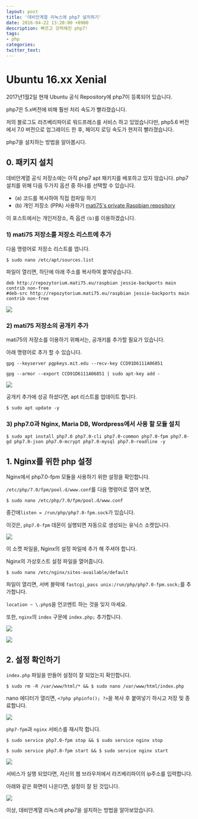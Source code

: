 ```yaml
---
layout: post
title: '데비안계열 리눅스에 php7 설치하기'
date: 2016-04-22 13:20:00 +0900
description: 빠르고 강력해진 php7!   
tags:
- php
categories:
twitter_text:
---
```


# Ubuntu 16.xx Xenial
2017년1월2일 현재 Ubuntu 공식 Repository에 php7이 등록되어 있습니다.

php7은 5.x버전에 비해 훨씬 처리 속도가 빨라졌습니다.

저의 블로그도 라즈베리파이로 워드프레스를 서비스 하고 있었습니다만, php5.6 버전에서 7.0 버전으로 업그레이드 한 후, 페이지 로딩 속도가 현저히 빨라졌습니다.

php7을 설치하는 방법을 알아봅시다.

## 0. 패키지 설치

데비안계열 공식 저장소에는 아직 php7 apt 패키지를 배포하고 있지 않습니다. php7 설치를 위해 다음 두가지 옵션 중 하나를 선택할 수 있습니다.

* (a) 코드를 복사하여 직접 컴파일 하기
* (b) 개인 저장소 (PPA) 사용하기 <a href="http://repozytorium.mati75.eu/" target="_blank">mati75's private Raspbian repository</a>

이 포스트에서는 개인저장소, 즉 옵션 `(b)`를 이용하겠습니다.

### 1) mati75 저장소를 저장소 리스트에 추가

다음 명령어로 저장소 리스트를 엽니다.

```
$ sudo nano /etc/apt/sources.list
```

파일이 열리면, 하단에 아래 주소를 복사하여 붙여넣습니다.

```
deb http://repozytorium.mati75.eu/raspbian jessie-backports main contrib non-free
#deb-src http://repozytorium.mati75.eu/raspbian jessie-backports main contrib non-free
```

<a href="http://minibrary.com/blogimg/img20160305001.png" data-lightbox="11"><img src="http://minibrary.com/blogimg/img20160305001.png"></a>

### 2) mati75 저장소의 공개키 추가

mati75의 저장소를 이용하기 위해서는, 공개키를 추가할 필요가 있습니다.

아래 명령어로 추가 할 수 있습니다.

```
gpg --keyserver pgpkeys.mit.edu --recv-key CCD91D6111A06851
```

```
gpg --armor --export CCD91D6111A06851 | sudo apt-key add -
```

<a href="http://minibrary.com/blogimg/img20160305002.png" data-lightbox="11"><img src="http://minibrary.com/blogimg/img20160305002.png"></a>

공개키 추가에 성공 하셨다면, apt 리스트를 업데이트 합니다.

```
$ sudo apt update -y
```

### 3) php7.0과 Nginx, Maria DB, Wordpress에서 사용 할 모듈 설치

```
$ sudo apt install php7.0 php7.0-cli php7.0-common php7.0-fpm php7.0-gd php7.0-json php7.0-mcrypt php7.0-mysql php7.0-readline -y
```

## 1. Nginx를 위한 php 설정

Nginx에서 php7.0-fpm 모듈을 사용하기 위한 설정을 확인합니다.

`/etc/php/7.0/fpm/pool.d/www.conf`를 다음 명령어로 열어 보면,

```
$ sudo nano /etc/php/7.0/fpm/pool.d/www.conf
```
중간에`listen = /run/php/php7.0-fpm.sock`가 있습니다.

이것은, `php7.0-fpm` 데몬이 실행되면 자동으로 생성되는 유닉스 소켓입니다.

<a href="http://minibrary.com/blogimg/img20160305003.png" data-lightbox="11"><img src="http://minibrary.com/blogimg/img20160305003.png"></a>

이 소켓 파일을, Nginx의 설정 파일에 추가 해 주셔야 합니다.

Nginx의 가상호스트 설정 파일을 열어줍니다.

```
$ sudo nano /etc/nginx/sites-available/default
```

파일이 열리면, 서버 블락에 `fastcgi_pass unix:/run/php/php7.0-fpm.sock;`를 추가합니다.

`location ~ \.php$`을 언코멘트 하는 것을 잊지 마세요.

또한, `nginx`의 `index` 구문에 `index.php;` 추가합니다.

<a href="http://minibrary.com/blogimg/img20160417-006.png" data-lightbox="11"><img src="http://minibrary.com/blogimg/img20160417-006.png"></a>

<a href="http://minibrary.com/blogimg/img20160305004.png" data-lightbox="11"><img src="http://minibrary.com/blogimg/img20160305004.png"></a>

## 2. 설정 확인하기

`index.php` 파일을 만들어 설정이 잘 되었는지 확인합니다.

```
$ sudo rm -R /var/www/html/* && $ sudo nano /var/www/html/index.php
```

nano 에디터가 열리면, `<?php phpinfo(); ?>`을 복사 후 붙여넣기 하시고 저장 및 종료합니다.

<a href="http://minibrary.com/blogimg/img20160417-007.png" data-lightbox="11"><img src="http://minibrary.com/blogimg/img20160417-007.png"></a>

`php7-fpm`과 `nginx` 서비스를 재시작 합니다.

```
$ sudo service php7.0-fpm stop && $ sudo service nginx stop
```

```
$ sudo service php7.0-fpm start && $ sudo service nginx start
```

<a href="http://minibrary.com/blogimg/img20160417-008.png" data-lightbox="11"><img src="http://minibrary.com/blogimg/img20160417-008.png"></a>

서비스가 실행 되었다면, 자신의 웹 브라우저에서 라즈베리파이의 ip주소를 입력합니다.

아래와 같은 화면이 나온다면, 설정이 잘 된 것입니다.

<a href="http://minibrary.com/blogimg/img20160417-009.png" data-lightbox="11"><img src="http://minibrary.com/blogimg/img20160417-009.png"></a>

이상, 데비안계열 리눅스에 php7을 설치하는 방법을 알아보았습니다.
